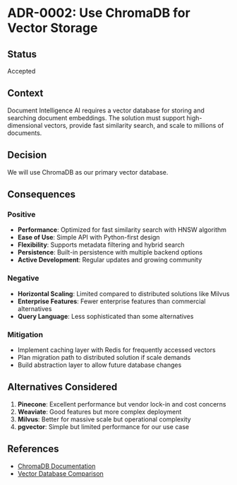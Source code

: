# ADR-0002: Use ChromaDB for Vector Storage

## Status
Accepted

## Context
Document Intelligence AI requires a vector database for storing and searching document embeddings. The solution must support high-dimensional vectors, provide fast similarity search, and scale to millions of documents.

## Decision
We will use ChromaDB as our primary vector database.

## Consequences

### Positive
- **Performance**: Optimized for fast similarity search with HNSW algorithm
- **Ease of Use**: Simple API with Python-first design
- **Flexibility**: Supports metadata filtering and hybrid search
- **Persistence**: Built-in persistence with multiple backend options
- **Active Development**: Regular updates and growing community

### Negative
- **Horizontal Scaling**: Limited compared to distributed solutions like Milvus
- **Enterprise Features**: Fewer enterprise features than commercial alternatives
- **Query Language**: Less sophisticated than some alternatives

### Mitigation
- Implement caching layer with Redis for frequently accessed vectors
- Plan migration path to distributed solution if scale demands
- Build abstraction layer to allow future database changes

## Alternatives Considered
1. **Pinecone**: Excellent performance but vendor lock-in and cost concerns
2. **Weaviate**: Good features but more complex deployment
3. **Milvus**: Better for massive scale but operational complexity
4. **pgvector**: Simple but limited performance for our use case

## References
- [ChromaDB Documentation](https://docs.trychroma.com/)
- [Vector Database Comparison](https://github.com/erikbern/ann-benchmarks)